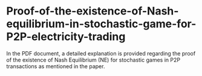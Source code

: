 # Proof-of-the-existence-of-Nash-equilibrium-in-stochastic-game-for-P2P-electricity-trading
In the PDF document, a detailed explanation is provided regarding the proof of the existence of Nash Equilibrium (NE) for stochastic games in P2P transactions as mentioned in the paper.
